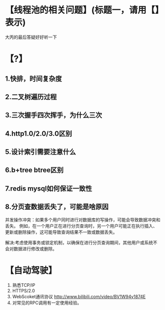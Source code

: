 # 【线程池的相关问题】(标题一，请用【】表示)

大丙的最后答疑好好听一下

# 【?】

## 1.快排，时间复杂度

## 2.二叉树遍历过程

## 3.三次握手四次挥手，为什么三次

## 4.http1.0/2.0/3.0区别

## 5.设计索引需要注意什么

## 6.b+tree btree区别

## 7.redis mysql如何保证一致性

## 8.分页查数据丢失了，可能是啥原因

并发操作冲突：如果多个用户同时进行对数据库的写操作，可能会导致数据冲突和丢失。
例如，在一个用户正在进行分页查询时，另一个用户可能正在执行插入、更新或删除操作，这可能导致查询结果不一致或数据丢失。

解决:考虑使用事务或锁定机制，以确保在进行分页查询期间，其他用户或系统不会对数据进行修改或删除。

# 【自动驾驶】
1. 熟悉TCP/IP
2. HTTPS/2.0
3. WebScoket通讯协议
http://www.bilibili.com/video/BV1W94y1874E
4. 对常见的RPC调用有一定使用经验。
